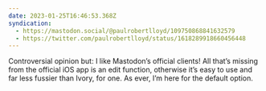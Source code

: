 ```yaml
---
date: 2023-01-25T16:46:53.368Z
syndication:
  - https://mastodon.social/@paulrobertlloyd/109750868841632579
  - https://twitter.com/paulrobertlloyd/status/1618289918660456448
---
```

Controversial opinion but: I like Mastodon’s official clients! All that’s missing from the official iOS app is an edit function, otherwise it’s easy to use and far less fussier than Ivory, for one. As ever, I’m here for the default option.
